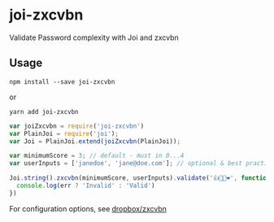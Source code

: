 # joi-zxcvbn

Validate Password complexity with Joi and zxcvbn

## Usage

```
npm install --save joi-zxcvbn
```

or 

```
yarn add joi-zxcvbn
```


```js
var joiZxcvbn = require('joi-zxcvbn')
var PlainJoi = require('joi');
var Joi = PlainJoi.extend(joiZxcvbn(PlainJoi));

var minimumScore = 3; // default - must in 0...4
var userInputs = ['janedoe', 'jane@doe.com']; // optional & best practice

Joi.string().zxcvbn(minimumScore, userInputs).validate('👍🐴🔋❤️', function (err) {
  console.log(err ? 'Invalid' : 'Valid')
})

```

For configuration options, see [dropbox/zxcvbn](https://github.com/dropbox/zxcvbn#usage)
